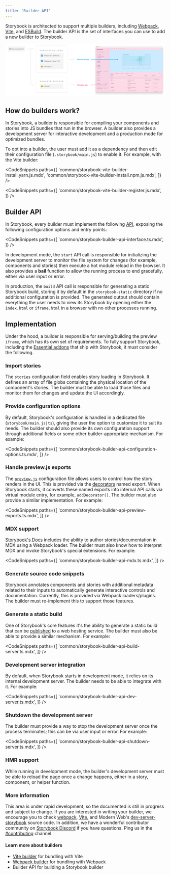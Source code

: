 ```yaml
---
title: 'Builder API'
---
```


Storybook is architected to support multiple builders, including [Webpack](https://webpack.js.org/), [Vite](https://vitejs.dev/), and [ESBuild](https://esbuild.github.io/). The builder API is the set of interfaces you can use to add a new builder to Storybook.

![Storybook builders](./storybook-builders.png)

## How do builders work?

In Storybook, a builder is responsible for compiling your components and stories into JS bundles that run in the browser. A builder also provides a development server for interactive development and a production mode for optimized bundles.

To opt into a builder, the user must add it as a dependency and then edit their configuration file (`.storybook/main.js`) to enable it. For example, with the Vite builder:

<!-- prettier-ignore-start -->

<CodeSnippets
  paths={[
    'common/storybook-vite-builder-install.yarn.js.mdx',
    'common/storybook-vite-builder-install.npm.js.mdx',
  ]}
/>

<!-- prettier-ignore-end -->

<!-- prettier-ignore-start -->

<CodeSnippets
  paths={[
    'common/storybook-vite-builder-register.js.mdx',
  ]}
/>

<!-- prettier-ignore-end -->

## Builder API

In Storybook, every builder must implement the following [API](https://github.com/storybookjs/storybook/blob/next/code/lib/core-common/src/types.ts#L170-L189), exposing the following configuration options and entry points:

<!-- prettier-ignore-start -->

<CodeSnippets
  paths={[
    'common/storybook-builder-api-interface.ts.mdx',
  ]}
/>

<!-- prettier-ignore-end -->

In development mode, the `start` API call is responsible for initializing the development server to monitor the file system for changes (for example, components and stories) then execute a hot module reload in the browser.
It also provides a **bail** function to allow the running process to end gracefully, either via user input or error.

In production, the `build` API call is responsible for generating a static Storybook build, storing it by default in the `storybook-static` directory if no additional configuration is provided. The generated output should contain everything the user needs to view its Storybook by opening either the `index.html` or `iframe.html` in a browser with no other processes running.

## Implementation

Under the hood, a builder is responsible for serving/building the preview `iframe`, which has its own set of requirements. To fully support Storybook, including the [Essential addons](../writing-stories/introduction.md) that ship with Storybook, it must consider the following.

### Import stories

The `stories` configuration field enables story loading in Storybook. It defines an array of file globs containing the physical location of the component's stories. The builder must be able to load those files and monitor them for changes and update the UI accordingly.

### Provide configuration options

By default, Storybook's configuration is handled in a dedicated file (`storybook/main.js|ts`), giving the user the option to customize it to suit its needs. The builder should also provide its own configuration support through additional fields or some other builder-appropriate mechanism. For example:

<!-- prettier-ignore-start -->

<CodeSnippets
  paths={[
    'common/storybook-builder-api-configuration-options.ts.mdx',
  ]}
/>

<!-- prettier-ignore-end -->

### Handle preview.js exports

The [`preview.js`](../configure/overview.md#configure-story-rendering) configuration file allows users to control how the story renders in the UI. This is provided via the [decorators](../writing-stories/decorators.md) named export. When Storybook starts, it converts these named exports into internal API calls via virtual module entry, for example, `addDecorator()`. The builder must also provide a similar implementation. For example:

<!-- prettier-ignore-start -->

<CodeSnippets
  paths={[
    'common/storybook-builder-api-preview-exports.ts.mdx',
  ]}
/>

<!-- prettier-ignore-end -->

### MDX support

[Storybook's Docs](../writing-docs/introduction.md) includes the ability to author stories/documentation in MDX using a Webpack loader. The builder must also know how to interpret MDX and invoke Storybook's special extensions. For example:

<!-- prettier-ignore-start -->

<CodeSnippets
  paths={[
    'common/storybook-builder-api-mdx.ts.mdx',
  ]}
/>

<!-- prettier-ignore-end -->

### Generate source code snippets

Storybook annotates components and stories with additional metadata related to their inputs to automatically generate interactive controls and documentation. Currently, this is provided via Webpack loaders/plugins. The builder must re-implement this to support those features.

### Generate a static build

One of Storybook's core features it's the ability to generate a static build that can be [published](../sharing/publish-storybook.md) to a web hosting service. The builder must also be able to provide a similar mechanism. For example:

<!-- prettier-ignore-start -->

<CodeSnippets
  paths={[
    'common/storybook-builder-api-build-server.ts.mdx',
  ]}
/>

<!-- prettier-ignore-end -->

### Development server integration

By default, when Storybook starts in development mode, it relies on its internal development server. The builder needs to be able to integrate with it. For example:

<!-- prettier-ignore-start -->

<CodeSnippets
  paths={[
    'common/storybook-builder-api-dev-server.ts.mdx',
  ]}
/>

<!-- prettier-ignore-end -->

### Shutdown the development server

The builder must provide a way to stop the development server once the process terminates; this can be via user input or error. For example:

<!-- prettier-ignore-start -->

<CodeSnippets
  paths={[
    'common/storybook-builder-api-shutdown-server.ts.mdx',
  ]}
/>

<!-- prettier-ignore-end -->

### HMR support

While running in development mode, the builder's development server must be able to reload the page once a change happens, either in a story, component, or helper function.

### More information

This area is under rapid development, so the documented is still in progress and subject to change. If you are interested in writing your builder, we encourage you to check [webpack](https://github.com/storybookjs/storybook/tree/next/code/builders/builder-webpack5), [Vite](https://github.com/storybookjs/storybook/tree/next/code/builders/builder-vite), and Modern Web's [dev-server-storybook](https://github.com/modernweb-dev/web/blob/master/packages/dev-server-storybook/src/serve/storybookPlugin.ts) source code. In addition, we have a wonderful contributor community on [Storybook Discord](https://discord.gg/storybook) if you have questions. Ping us in the [#contributing](https://discord.com/channels/486522875931656193/839297503446695956) channel.

#### Learn more about builders

- [Vite builder](./vite.md) for bundling with Vite
- [Webpack builder](./webpack.md) for bundling with Webpack
- Builder API for building a Storybook builder
